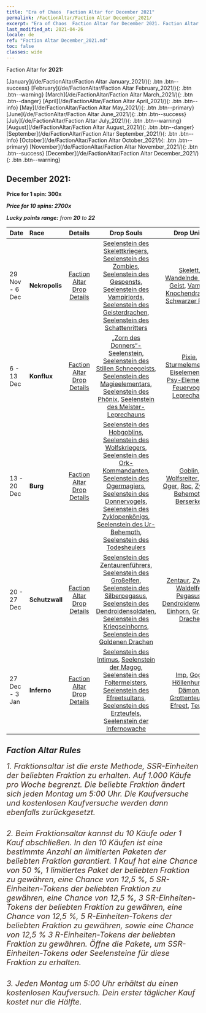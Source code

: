 ```yaml
---
title: "Era of Chaos  Faction Altar for December 2021"
permalink: /FactionAltar/Faction Altar December_2021/
excerpt: "Era of Chaos  Faction Altar for December 2021. Faction Altar is the primary method for obtaining SSR units from the popular faction. Limited to 1,000 purchases each week. The popular faction changes at 05:00 every Monday. Purchase attempts and free purchase attempts will also reset then."
last_modified_at: 2021-04-26
locale: de
ref: "Faction Altar December_2021.md"
toc: false
classes: wide
---
```


  Faction Altar for **2021:**

  [January](/de/FactionAltar/Faction Altar January_2021/){: .btn .btn--success} [February](/de/FactionAltar/Faction Altar February_2021/){: .btn .btn--warning} [March](/de/FactionAltar/Faction Altar March_2021/){: .btn .btn--danger} [April](/de/FactionAltar/Faction Altar April_2021/){: .btn .btn--info} [May](/de/FactionAltar/Faction Altar May_2021/){: .btn .btn--primary} [June](/de/FactionAltar/Faction Altar June_2021/){: .btn .btn--success} [July](/de/FactionAltar/Faction Altar July_2021/){: .btn .btn--warning} [August](/de/FactionAltar/Faction Altar August_2021/){: .btn .btn--danger} [September](/de/FactionAltar/Faction Altar September_2021/){: .btn .btn--info} [October](/de/FactionAltar/Faction Altar October_2021/){: .btn .btn--primary} [November](/de/FactionAltar/Faction Altar November_2021/){: .btn .btn--success} [December](/de/FactionAltar/Faction Altar December_2021/){: .btn .btn--warning} 

## December 2021:

  **Price for 1 spin: 300x** <i class="fas fa-gem"/>

  **Price for 10 spins: 2700x** <i class="fas fa-gem"/>

  **Lucky points range:** from **20** to **22**

  |    Date    |  Race  |  Details  |   Drop Souls   | Drop Units |
  |:-----------|:-------|:---------:|:--------------:|:----------:|
  | 29 Nov - 6 Dec | **Nekropolis** | [Faction Altar Drop Details](/de/FactionAltar/DROP_104/) | [Seelenstein des Skelettkriegers](/ItemsDE/unt_297/), [Seelenstein des Zombies](/ItemsDE/unt_298/), [Seelenstein des Gespensts](/ItemsDE/unt_299/), [Seelenstein des Vampirlords](/ItemsDE/unt_300/), [Seelenstein des Geisterdrachen](/ItemsDE/unt_303/), [Seelenstein des Schattenritters](/ItemsDE/unt_302/) | [Skelett](/ItemsDE/unt_208/), [Wandelnde Tote](/ItemsDE/unt_209/), [Geist](/ItemsDE/unt_210/), [Vampir](/ItemsDE/unt_211/), [Knochendrache](/ItemsDE/unt_214/), [Schwarzer Ritter](/ItemsDE/unt_213/) | 
  | 6 - 13 Dec | **Konflux** | [Faction Altar Drop Details](/de/FactionAltar/DROP_109/) | [„Zorn des Donners“-Seelenstein](/ItemsDE/unt_344/), [Seelenstein des Stillen Schneegeists](/ItemsDE/unt_345/), [Seelenstein des Magieelementars](/ItemsDE/unt_347/), [Seelenstein des Phönix](/ItemsDE/unt_348/), [Seelenstein des Meister-Leprechauns](/ItemsDE/unt_349/) | [Pixie](/ItemsDE/unt_262/), [Sturmelementar](/ItemsDE/unt_263/), [Eiselementar](/ItemsDE/unt_264/), [Psy-Elementar](/ItemsDE/unt_267/), [Feuervogel](/ItemsDE/unt_268/), [Leprechaun](/ItemsDE/unt_270/) | 
  | 13 - 20 Dec | **Burg** | [Faction Altar Drop Details](/de/FactionAltar/DROP_103/) | [Seelenstein des Hobgoblins](/ItemsDE/unt_305/), [Seelenstein des Wolfskriegers](/ItemsDE/unt_306/), [Seelenstein des Ork-Kommandanten](/ItemsDE/unt_307/), [Seelenstein des Ogermagiers](/ItemsDE/unt_308/), [Seelenstein des Donnervogels](/ItemsDE/unt_309/), [Seelenstein des Zyklopenkönigs](/ItemsDE/unt_310/), [Seelenstein des Ur-Behemoth](/ItemsDE/unt_311/), [Seelenstein des Todesheulers](/ItemsDE/unt_312/) | [Goblin](/ItemsDE/unt_217/), [Wolfsreiter](/ItemsDE/unt_218/), [Ork](/ItemsDE/unt_219/), [Oger](/ItemsDE/unt_220/), [Roc](/ItemsDE/unt_221/), [Zyklop](/ItemsDE/unt_222/), [Behemoth](/ItemsDE/unt_223/), [Berserker](/ItemsDE/unt_224/) | 
  | 20 - 27 Dec | **Schutzwall** | [Faction Altar Drop Details](/de/FactionAltar/DROP_102/) | [Seelenstein des Zentaurenführers](/ItemsDE/unt_290/), [Seelenstein des Großelfen](/ItemsDE/unt_291/), [Seelenstein des Silberpegasus](/ItemsDE/unt_292/), [Seelenstein des Dendroidensoldaten](/ItemsDE/unt_293/), [Seelenstein des Kriegseinhorns](/ItemsDE/unt_294/), [Seelenstein des Goldenen Drachen](/ItemsDE/unt_295/) | [Zentaur](/ItemsDE/unt_199/), [Zwerg](/ItemsDE/unt_200/), [Waldelfe](/ItemsDE/unt_201/), [Pegasus](/ItemsDE/unt_202/), [Dendroidenwache](/ItemsDE/unt_203/), [Einhorn](/ItemsDE/unt_204/), [Grüner Drache](/ItemsDE/unt_205/) | 
  | 27 Dec - 3 Jan | **Inferno** | [Faction Altar Drop Details](/de/FactionAltar/DROP_105/) | [Seelenstein des Intimus](/ItemsDE/unt_313/), [Seelenstein der Magog](/ItemsDE/unt_314/), [Seelenstein des Foltermeisters](/ItemsDE/unt_316/), [Seelenstein des Efreetsultans](/ItemsDE/unt_317/), [Seelenstein des Erzteufels](/ItemsDE/unt_318/), [Seelenstein der Infernowache](/ItemsDE/unt_315/) | [Imp](/ItemsDE/unt_226/), [Gog](/ItemsDE/unt_227/), [Höllenhund](/ItemsDE/unt_228/), [Dämon](/ItemsDE/unt_229/), [Grottenteufel](/ItemsDE/unt_230/), [Efreet](/ItemsDE/unt_231/), [Teufel](/ItemsDE/unt_232/) | 




## Faction Altar Rules

  <span style="color: #3c2a1e;font-size:20px">1. Fraktionsaltar ist die erste Methode, SSR-Einheiten der beliebten Fraktion zu erhalten. Auf 1.000 Käufe pro Woche begrenzt. Die beliebte Fraktion ändert sich jeden Montag um 5:00 Uhr. Die Kaufversuche und kostenlosen Kaufversuche werden dann ebenfalls zurückgesetzt.</span><br/>

<br/>  <span style="color: #3c2a1e;font-size:20px">2. Beim Fraktionsaltar kannst du 10 Käufe oder 1 Kauf abschließen. In den 10 Käufen ist eine bestimmte Anzahl an limitierten Paketen der beliebten Fraktion garantiert. 1 Kauf hat eine Chance von 50 %, 1 limitiertes Paket der beliebten Fraktion zu gewähren, eine Chance von 12,5 %, 5 SR-Einheiten-Tokens der beliebten Fraktion zu gewähren, eine Chance von 12,5 %, 3 SR-Einheiten-Tokens der beliebten Fraktion zu gewähren, eine Chance von 12,5 %, 5 R-Einheiten-Tokens der beliebten Fraktion zu gewähren, sowie eine Chance von 12,5 % 3 R-Einheiten-Tokens der beliebten Fraktion zu gewähren. Öffne die Pakete, um SSR-Einheiten-Tokens oder Seelensteine für diese Fraktion zu erhalten.</span>

<br/>  <span style="color: #3c2a1e;font-size:20px">3. Jeden Montag um 5:00 Uhr erhältst du einen kostenlosen Kaufversuch. Dein erster täglicher Kauf kostet nur die Hälfte.</span><br/>

<br/>